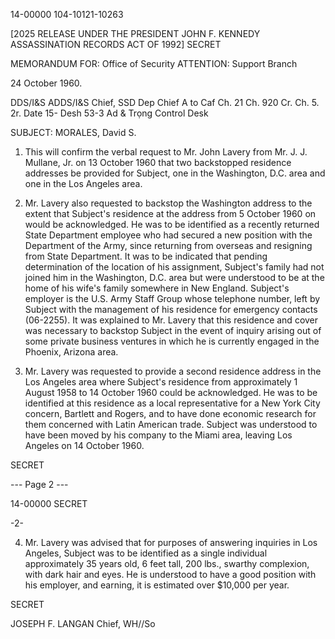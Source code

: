 14-00000
104-10121-10263

[2025 RELEASE UNDER THE PRESIDENT JOHN F. KENNEDY ASSASSINATION RECORDS ACT OF 1992]
SECRET

MEMORANDUM FOR: Office of Security
ATTENTION: Support Branch

24 October 1960.

DDS/I&S
ADDS/I&S
Chief, SSD
Dep Chief
A to Caf
Ch. 21
Ch. 920
Cr.
Ch. 5. 2r.
Date 15-
Desh 53-3
Ad & Trọng
Control Desk

SUBJECT: MORALES, David S.

1. This will confirm the verbal request to Mr. John Lavery from Mr. J. J. Mullane, Jr. on 13 October 1960 that two backstopped residence addresses be provided for Subject, one in the Washington, D.C. area and one in the Los Angeles area.

2. Mr. Lavery also requested to backstop the Washington address to the extent that Subject's residence at the address from 5 October 1960 on would be acknowledged. He was to be identified as a recently returned State Department employee who had secured a new position with the Department of the Army, since returning from overseas and resigning from State Department. It was to be indicated that pending determination of the location of his assignment, Subject's family had not joined him in the Washington, D.C. area but were understood to be at the home of his wife's family somewhere in New England. Subject's employer is the U.S. Army Staff Group whose telephone number, left by Subject with the management of his residence for emergency contacts (06-2255). It was explained to Mr. Lavery that this residence and cover was necessary to backstop Subject in the event of inquiry arising out of some private business ventures in which he is currently engaged in the Phoenix, Arizona area.

3. Mr. Lavery was requested to provide a second residence address in the Los Angeles area where Subject's residence from approximately 1 August 1958 to 14 October 1960 could be acknowledged. He was to be identified at this residence as a local representative for a New York City concern, Bartlett and Rogers, and to have done economic research for them concerned with Latin American trade. Subject was understood to have been moved by his company to the Miami area, leaving Los Angeles on 14 October 1960.

SECRET

--- Page 2 ---

14-00000
SECRET

-2-

4. Mr. Lavery was advised that for purposes of answering inquiries in Los Angeles, Subject was to be identified as a single individual approximately 35 years old, 6 feet tall, 200 lbs., swarthy complexion, with dark hair and eyes. He is understood to have a good position with his employer, and earning, it is estimated over $10,000 per year.

SECRET

JOSEPH F. LANGAN
Chief, WH//So
